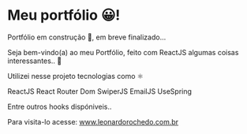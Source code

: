 # Meu portfólio 😀!

Portfólio em construção 🚧, em breve finalizado...

Seja bem-vindo(a) ao meu Portfólio, feito com ReactJS algumas coisas interessantes.. 👀

Utilizei nesse projeto tecnologias como ⚛️

ReactJS
React Router Dom
SwiperJS
EmailJS
UseSpring

Entre outros hooks dispóniveis..

Para visita-lo acesse: www.leonardorochedo.com.br
